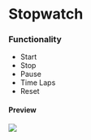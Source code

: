 <h1>Stopwatch</h1>
<h3>Functionality</h3>
<ul>
  <li>Start</li>
  <li>Stop</li>
  <li>Pause</li>
  <li>Time Laps</li>
  <li>Reset</li>
</ul>

<h4>Preview</h4>
<img src="https://i.imgur.com/NAsQw26.png" />
